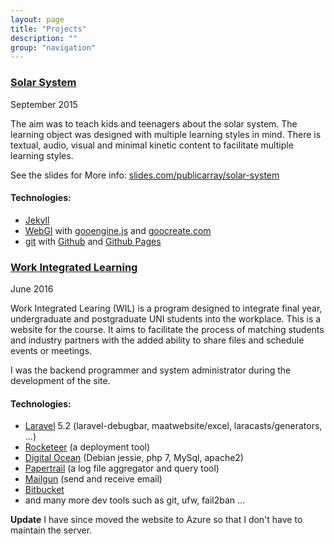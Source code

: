 ```yaml
---
layout: page
title: "Projects"
description: ""
group: "navigation"
---
```


### [Solar System](https://publicarray.github.io/solarsystem/)

September 2015

The aim was to teach kids and teenagers about the solar system. The learning object was designed with multiple learning styles in mind. There is textual, audio, visual and minimal kinetic content to facilitate multiple learning styles. 

See the slides for More info: [slides.com/publicarray/solar-system](https://slides.com/publicarray/solar-system)

#### Technologies:

* [Jekyll](https://jekyllrb.com/)
* [WebGl](https://en.wikipedia.org/wiki/WebGL) with [gooengine.js](https://github.com/GooTechnologies/goojs) and [goocreate.com](https://goocreate.com/)
* [git](https://git-scm.com/) with [Github](https://github.com/) and [Github Pages](https://pages.github.com/)

### [Work Integrated Learning](https://workintegratedlearing.azurewebsites.net/)

June 2016

Work Integrated Learing (WIL) is a program designed to integrate final year, undergraduate and postgraduate UNI students into the workplace. This is a website for the course. It aims to facilitate the process of matching students and industry partners with the added ability to share files and schedule events or meetings.

I was the backend programmer and system administrator during the development of the site.

#### Technologies:
* [Laravel](https://laravel.com/) 5.2 (laravel-debugbar, maatwebsite/excel, laracasts/generators, ...)
* [Rocketeer](http://rocketeer.autopergamene.eu/) (a deployment tool)
* [Digital Ocean](https://www.digitalocean.com/) (Debian jessie, php 7, MySql, apache2)
* [Papertrail](https://papertrailapp.com/) (a log file aggregator and query tool)
* [Mailgun](https://mailgun.com/) (send and receive email)
* [Bitbucket](https://bitbucket.org/)
* and many more dev tools such as git, ufw, fail2ban ...

**Update** I have since moved the website to Azure so that I don't have to maintain the server.

